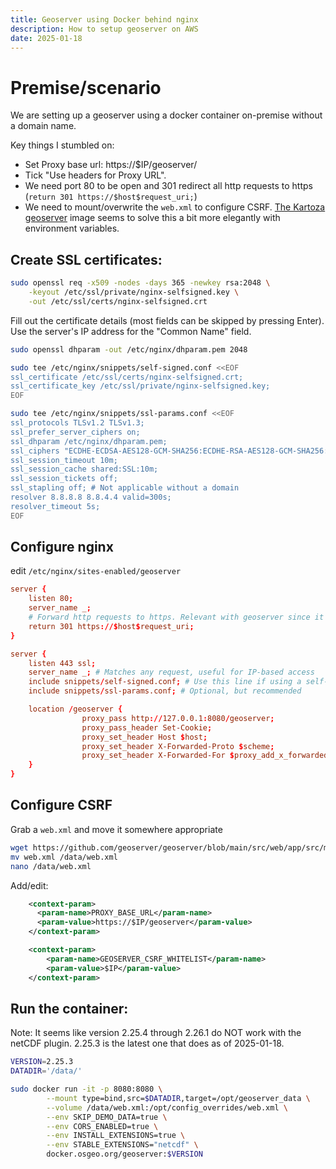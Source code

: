 ```yaml
---
title: Geoserver using Docker behind nginx
description: How to setup geoserver on AWS
date: 2025-01-18
---
```


# Premise/scenario
We are setting up a geoserver using a docker container on-premise without a domain name.

Key things I stumbled on:
- Set Proxy base url: https://$IP/geoserver/
- Tick "Use headers for Proxy URL".
- We need port 80 to be open and 301 redirect all http requests to https (`return 301 https://$host$request_uri;`)
- We need to mount/overwrite the `web.xml` to configure CSRF. [The Kartoza geoserver](https://github.com/kartoza/docker-geoserver) image seems to solve this a bit more elegantly with environment variables.

## Create SSL certificates:
```bash
sudo openssl req -x509 -nodes -days 365 -newkey rsa:2048 \
    -keyout /etc/ssl/private/nginx-selfsigned.key \
    -out /etc/ssl/certs/nginx-selfsigned.crt
```
Fill out the certificate details (most fields can be skipped by pressing Enter). Use the server's IP address for the "Common Name" field.


```bash
sudo openssl dhparam -out /etc/nginx/dhparam.pem 2048
```

```bash
sudo tee /etc/nginx/snippets/self-signed.conf <<EOF
ssl_certificate /etc/ssl/certs/nginx-selfsigned.crt;
ssl_certificate_key /etc/ssl/private/nginx-selfsigned.key;
EOF
```

```bash
sudo tee /etc/nginx/snippets/ssl-params.conf <<EOF
ssl_protocols TLSv1.2 TLSv1.3;
ssl_prefer_server_ciphers on;
ssl_dhparam /etc/nginx/dhparam.pem;
ssl_ciphers "ECDHE-ECDSA-AES128-GCM-SHA256:ECDHE-RSA-AES128-GCM-SHA256:ECDHE-ECDSA-AES256-GCM-SHA384:ECDHE-RSA-AES256-GCM-SHA384:DHE-RSA-AES128-GCM-SHA256:DHE-RSA-AES256-GCM-SHA384";
ssl_session_timeout 10m;
ssl_session_cache shared:SSL:10m;
ssl_session_tickets off;
ssl_stapling off; # Not applicable without a domain
resolver 8.8.8.8 8.8.4.4 valid=300s;
resolver_timeout 5s;
EOF
```

## Configure nginx
edit `/etc/nginx/sites-enabled/geoserver`

```conf
server {
    listen 80;
    server_name _;
    # Forward http requests to https. Relevant with geoserver since it generates http urls
    return 301 https://$host$request_uri;
}

server {
    listen 443 ssl;
    server_name _; # Matches any request, useful for IP-based access
    include snippets/self-signed.conf; # Use this line if using a self-signed certificate
    include snippets/ssl-params.conf; # Optional, but recommended

    location /geoserver {
                proxy_pass http://127.0.0.1:8080/geoserver;
                proxy_pass_header Set-Cookie;
                proxy_set_header Host $host;
                proxy_set_header X-Forwarded-Proto $scheme;
                proxy_set_header X-Forwarded-For $proxy_add_x_forwarded_for;
    }
}
```


## Configure CSRF
Grab a `web.xml` and move it somewhere appropriate

```bash
wget https://github.com/geoserver/geoserver/blob/main/src/web/app/src/main/webapp/WEB-INF/web.xml
mv web.xml /data/web.xml
nano /data/web.xml
```

Add/edit:
```xml
    <context-param>
      <param-name>PROXY_BASE_URL</param-name>
      <param-value>https://$IP/geoserver</param-value>
    </context-param>

    <context-param>
        <param-name>GEOSERVER_CSRF_WHITELIST</param-name>
        <param-value>$IP</param-value>
    </context-param>
```

## Run the container:
Note: It seems like version 2.25.4 through 2.26.1 do NOT work with the netCDF plugin. 2.25.3 is the latest one that does as of 2025-01-18.

```bash
VERSION=2.25.3
DATADIR='/data/'

sudo docker run -it -p 8080:8080 \
        --mount type=bind,src=$DATADIR,target=/opt/geoserver_data \
        --volume /data/web.xml:/opt/config_overrides/web.xml \
        --env SKIP_DEMO_DATA=true \
        --env CORS_ENABLED=true \
        --env INSTALL_EXTENSIONS=true \
        --env STABLE_EXTENSIONS="netcdf" \
        docker.osgeo.org/geoserver:$VERSION
```
